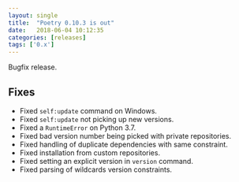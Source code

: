 ```yaml
---
layout: single
title:  "Poetry 0.10.3 is out"
date:   2018-06-04 10:12:35
categories: [releases]
tags: ['0.x']
---
```


Bugfix release.


## Fixes

- Fixed `self:update` command on Windows.
- Fixed `self:update` not picking up new versions.
- Fixed a `RuntimeError` on Python 3.7.
- Fixed bad version number being picked with private repositories.
- Fixed handling of duplicate dependencies with same constraint.
- Fixed installation from custom repositories.
- Fixed setting an explicit version in `version` command.
- Fixed parsing of wildcards version constraints.
